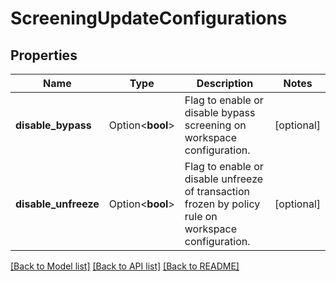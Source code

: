 # ScreeningUpdateConfigurations

## Properties

Name | Type | Description | Notes
------------ | ------------- | ------------- | -------------
**disable_bypass** | Option<**bool**> | Flag to enable or disable bypass screening on workspace configuration. | [optional]
**disable_unfreeze** | Option<**bool**> | Flag to enable or disable unfreeze of transaction frozen by policy rule on workspace configuration. | [optional]

[[Back to Model list]](../README.md#documentation-for-models) [[Back to API list]](../README.md#documentation-for-api-endpoints) [[Back to README]](../README.md)



